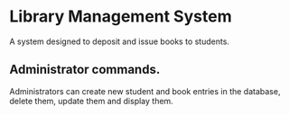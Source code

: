 # Library Management System
A system designed to deposit and issue books to students.

## Administrator commands.
Administrators can create new student and book entries in the database, delete them, update them and display them.
